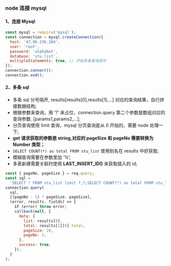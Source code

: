 ### node 连接 mysql

#### 1、连接 Mysql

```js
const mysql = require('mysql');
const connection = mysql.createConnection({
  host: '47.96.236.204',
  user: 'root',
  password: 'alphabet',
  database: 'stu_list',
  multipleStatements: true, // 开始多条查询语句
});
connection.connect();
connection.end();
```

#### 2、多条 sql

+ 多条 sql 分号隔开, results[results[0],results[1],...] 对应的查询结果，自行拼接数据结构;
+ 根据参数来查询，用 ‘?’ 来占位，connection.query 第二个参数是数组对应的查询参数. [params1,params2,...];
+ 分页查询使用 limit 查询，mysql 分页查询是从 0 开始的，需要 node 处理一下;
+ **get 请求获取的参数是 string,对应的 pageSize 和 pageNo 需要转换为 Number 类型；**
+ `SELECT COUNT(*) as total FROM stu_list` 使用别名在 results 中好获取;
+ 模糊查询需要在参数里加 ‘%’;
+ 多表新建需要关联时使用 **LAST_INSERT_ID()** 来获取插入的 id;

```js
const { pageNo, pageSize } = req.query;
const sql =
  'SELECT * FROM stu_list limit ?,?;SELECT COUNT(*) as total FROM stu_list;SELECT * FROM stu_pos';
connection.query(
  sql,
  [(pageNo - 1) * pageSize, pageSize],
  (error, results, fields) => {
    if (error) throw error;
    callback(null, {
      data: {
        list: results[0],
        total: results[1][0].total,
        pageSize: 20,
        pageNo: 1,
      },
      success: true,
    });
  }
);
```
